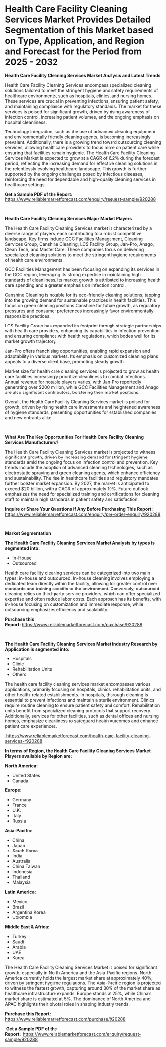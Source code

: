 <p><h1>Health Care Facility Cleaning Services Market Provides Detailed Segmentation of this Market based on Type, Application, and Region and Forecast for the Period from 2025 - 2032</h1></p><p><strong>Health Care Facility Cleaning Services Market Analysis and Latest Trends</strong></p>
<p><p>Health Care Facility Cleaning Services encompass specialized cleaning solutions tailored to meet the stringent hygiene and safety requirements of healthcare environments, such as hospitals, clinics, and nursing homes. These services are crucial in preventing infections, ensuring patient safety, and maintaining compliance with regulatory standards. The market for these services is poised for significant growth, driven by rising awareness of infection control, increasing patient volumes, and the ongoing emphasis on hospital cleanliness. </p><p>Technology integration, such as the use of advanced cleaning equipment and environmentally friendly cleaning agents, is becoming increasingly prevalent. Additionally, there is a growing trend toward outsourcing cleaning services, allowing healthcare providers to focus more on patient care while ensuring that facilities remain hygienic. The Health Care Facility Cleaning Services Market is expected to grow at a CAGR of 6.2% during the forecast period, reflecting the increasing demand for effective cleaning solutions in the relentlessly evolving healthcare landscape. This growth is further supported by the ongoing challenges posed by infectious diseases, reinforcing the need for dependable and high-quality cleaning services in healthcare settings.</p></p>
<p><strong>Get a Sample PDF of the Report:&nbsp;</strong> <a href="https://www.reliablemarketforecast.com/enquiry/request-sample/920288?utm_campaign=2472&utm_medium=2&utm_source=Github&utm_content=ia&utm_term=18042025&utm_id=health-care-facility-cleaning-services">https://www.reliablemarketforecast.com/enquiry/request-sample/920288</a></p>
<p>&nbsp;</p>
<p><strong>Health Care Facility Cleaning Services Major Market Players</strong></p>
<p><p>The Health Care Facility Cleaning Services market is characterized by a diverse range of players, each contributing to a robust competitive landscape. Key firms include GCC Facilities Management, Cleaning Services Group, Canshine Cleaning, LCS Facility Group, Jan-Pro, Anago, Clean Tech, and Master Care. These companies focus on delivering specialized cleaning solutions to meet the stringent hygiene requirements of health care environments.</p><p>GCC Facilities Management has been focusing on expanding its services in the GCC region, leveraging its strong expertise in maintaining high standards of cleanliness. Its market growth is attributed to increasing health care spending and a greater emphasis on infection control.</p><p>Canshine Cleaning is notable for its eco-friendly cleaning solutions, tapping into the growing demand for sustainable practices in health facilities. This focus on green cleaning positions Canshine for future growth, as regulatory pressures and consumer preferences increasingly favor environmentally responsible practices.</p><p>LCS Facility Group has expanded its footprint through strategic partnerships with health care providers, enhancing its capabilities in infection prevention and ensuring compliance with health regulations, which bodes well for its market growth trajectory.</p><p>Jan-Pro offers franchising opportunities, enabling rapid expansion and adaptability in various markets. Its emphasis on customized cleaning plans appeals to a diverse client base, promoting steady growth.</p><p>Market size for health care cleaning services is projected to grow as health care facilities increasingly prioritize cleanliness to combat infections. Annual revenue for notable players varies, with Jan-Pro reportedly generating over $200 million, while GCC Facilities Management and Anago are also significant contributors, bolstering their market positions.</p><p>Overall, the Health Care Facility Cleaning Services market is poised for growth, driven by rising health care investments and heightened awareness of hygiene standards, presenting opportunities for established companies and new entrants alike.</p></p>
<p>&nbsp;</p>
<p><strong>What Are The Key Opportunities For Health Care Facility Cleaning Services Manufacturers?</strong></p>
<p><p>The Health Care Facility Cleaning Services market is projected to witness significant growth, driven by increasing demand for stringent hygiene standards amid the ongoing focus on infection control and prevention. Key trends include the adoption of advanced cleaning technologies, such as electrostatic spraying and green cleaning agents, which enhance efficiency and sustainability. The rise in healthcare facilities and regulatory mandates further bolster market expansion. By 2027, the market is anticipated to exceed $20 billion, with a CAGR of approximately 10%. Future outlook emphasizes the need for specialized training and certifications for cleaning staff to maintain high standards in patient safety and satisfaction.</p></p>
<p><strong>Inquire or Share Your Questions If Any Before Purchasing This Report:</strong> <a href="https://www.reliablemarketforecast.com/enquiry/pre-order-enquiry/920288?utm_campaign=2472&utm_medium=2&utm_source=Github&utm_content=ia&utm_term=18042025&utm_id=health-care-facility-cleaning-services">https://www.reliablemarketforecast.com/enquiry/pre-order-enquiry/920288</a></p>
<p>&nbsp;</p>
<p><strong>Market Segmentation</strong></p>
<p><strong>The Health Care Facility Cleaning Services Market Analysis by types is segmented into:</strong></p>
<p><ul><li>In-House</li><li>Outsourced</li></ul></p>
<p><p>Health care facility cleaning services can be categorized into two main types: in-house and outsourced. In-house cleaning involves employing a dedicated team directly within the facility, allowing for greater control over standards and training specific to the environment. Conversely, outsourced cleaning relies on third-party service providers, which can offer specialized expertise and often reduce labor costs. Each approach has its benefits, with in-house focusing on customization and immediate response, while outsourcing emphasizes efficiency and scalability.</p></p>
<p><strong>Purchase this Report:&nbsp;</strong><a href="https://www.reliablemarketforecast.com/purchase/920288?utm_campaign=2472&utm_medium=2&utm_source=Github&utm_content=ia&utm_term=18042025&utm_id=health-care-facility-cleaning-services">https://www.reliablemarketforecast.com/purchase/920288</a></p>
<p>&nbsp;</p>
<p><strong>The Health Care Facility Cleaning Services Market Industry Research by Application is segmented into:</strong></p>
<p><ul><li>Hospitals</li><li>Clinic</li><li>Rehabilitation Units</li><li>Others</li></ul></p>
<p><p>The health care facility cleaning services market encompasses various applications, primarily focusing on hospitals, clinics, rehabilitation units, and other health-related establishments. In hospitals, thorough cleaning is essential to prevent infections and maintain a sterile environment. Clinics require routine cleaning to ensure patient safety and comfort. Rehabilitation units benefit from specialized cleaning protocols that support recovery. Additionally, services for other facilities, such as dental offices and nursing homes, emphasize cleanliness to safeguard health outcomes and enhance patient care experiences.</p></p>
<p><a href="https://www.reliablemarketforecast.com/health-care-facility-cleaning-services-r920288?utm_campaign=2472&utm_medium=2&utm_source=Github&utm_content=ia&utm_term=18042025&utm_id=health-care-facility-cleaning-services">&nbsp;https://www.reliablemarketforecast.com/health-care-facility-cleaning-services-r920288</a></p>
<p><strong>In terms of Region, the Health Care Facility Cleaning Services Market Players available by Region are:</strong></p>
<p>
    <p> <strong> North America: </strong>
        <ul>
            <li>United States</li>
            <li>Canada</li>
        </ul>
        </p> 
    <p> <strong> Europe: </strong>
        <ul>
            <li>Germany</li>
            <li>France</li>
            <li>U.K.</li>
            <li>Italy</li>
            <li>Russia</li>
        </ul>
        </p> 
    <p> <strong> Asia-Pacific: </strong>
        <ul>
            <li>China</li>
            <li>Japan</li>
            <li>South Korea</li>
            <li>India</li>
            <li>Australia</li>
            <li>China Taiwan</li>
            <li>Indonesia</li>
            <li>Thailand</li>
            <li>Malaysia</li>
        </ul>
        </p> 
    <p> <strong> Latin America: </strong>
        <ul>
            <li>Mexico</li>
            <li>Brazil</li>
            <li>Argentina Korea</li>
            <li>Colombia</li>
        </ul>
        </p> 
    <p> <strong> Middle East & Africa: </strong>
        <ul>
            <li>Turkey</li>
            <li>Saudi</li>
            <li>Arabia</li>
            <li>UAE</li>
            <li>Korea</li>
        </ul>
    </p>
    </p>
<p><p>The Health Care Facility Cleaning Services Market is poised for significant growth, especially in North America and the Asia-Pacific regions. North America currently holds the largest market share at approximately 40%, driven by stringent hygiene regulations. The Asia-Pacific region is projected to witness the fastest growth, capturing around 30% of the market share as healthcare infrastructure expands. Europe stands at 25%, while China’s market share is estimated at 5%. The dominance of North America and APAC highlights their pivotal roles in shaping industry trends.</p></p>
<p><strong>Purchase this Report: </strong><a href="https://www.reliablemarketforecast.com/purchase/920288?utm_campaign=2472&utm_medium=2&utm_source=Github&utm_content=ia&utm_term=18042025&utm_id=health-care-facility-cleaning-services">https://www.reliablemarketforecast.com/purchase/920288</a></p>
<p>&nbsp;<strong>Get a Sample PDF of the Report:&nbsp;&nbsp;</strong><a href="https://www.reliablemarketforecast.com/enquiry/request-sample/920288?utm_campaign=2472&utm_medium=2&utm_source=Github&utm_content=ia&utm_term=18042025&utm_id=health-care-facility-cleaning-services">https://www.reliablemarketforecast.com/enquiry/request-sample/920288</a></p>
<p><strong></strong></p>
<p><p></p><p></p><p></p></p>